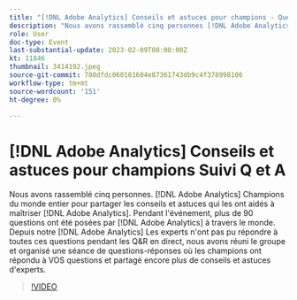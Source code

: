 ```yaml
---
title: "[!DNL Adobe Analytics] Conseils et astuces pour champions - Questions et réponses"
description: "Nous avons rassemblé cinq personnes [!DNL Adobe Analytics] Champions du monde entier pour partager les conseils et astuces qui les ont aidés à maîtriser [!DNL Adobe Analytics]. During the event, over 90 questions were asked by [!DNL Adobe Analytics] à travers le monde. Depuis notre [!DNL Adobe Analytics] Les experts n'ont pas pu répondre à toutes ces questions pendant les Q&R en direct, nous avons réuni le groupe et organisé une séance de questions-réponses où les champions ont répondu à VOS questions et partagé encore plus de conseils et astuces d'experts."
role: User
doc-type: Event
last-substantial-update: 2023-02-09T00:00:00Z
kt: 11846
thumbnail: 3414192.jpeg
source-git-commit: 780dfdc060181604e87361743db9c4f378998106
workflow-type: tm+mt
source-wordcount: '151'
ht-degree: 0%

---
```



# [!DNL Adobe Analytics] Conseils et astuces pour champions Suivi Q et A

Nous avons rassemblé cinq personnes. [!DNL Adobe Analytics] Champions du monde entier pour partager les conseils et astuces qui les ont aidés à maîtriser [!DNL Adobe Analytics]. Pendant l&#39;événement, plus de 90 questions ont été posées par [!DNL Adobe Analytics] à travers le monde. Depuis notre [!DNL Adobe Analytics] Les experts n&#39;ont pas pu répondre à toutes ces questions pendant les Q&amp;R en direct, nous avons réuni le groupe et organisé une séance de questions-réponses où les champions ont répondu à VOS questions et partagé encore plus de conseils et astuces d&#39;experts.

>[!VIDEO](https://video.tv.adobe.com/v/3414192/?quality=12&learn=on)
